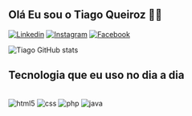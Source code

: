 ## Olá Eu sou o Tiago Queiroz 👋🏽
[![Linkedin](https://img.shields.io/badge/LinkedIn-0077B5?style=for-the-badge&logo=linkedin&logoColor=white)](https://www.linkedin.com/in/tiago-queiroz-7b00b7200/)
[![Instagram](https://img.shields.io/badge/Instagram-E4405F?style=for-the-badge&logo=instagram&logoColor=white)](https://www.instagram.com/tiagoofc1/)
[![ Facebook](https://img.shields.io/badge/Facebook-1877F2?style=for-the-badge&logo=facebook&logoColor=white)](https://www.facebook.com/profile.php?id=100005136661859)

![Tiago GitHub stats](https://github-readme-stats.vercel.app/api?username=tiagoqueiroz15&show_icons=true&theme=radical)

## Tecnologia que eu uso no dia a dia

<div style="display: inline_block"><br>
<img aling="center" alt="html5" src="https://img.shields.io/badge/HTML5-E34F26?style=for-the-badge&logo=html5&logoColor=white" >
<img aling="center" alt="css" src="https://img.shields.io/badge/CSS3-1572B6?style=for-the-badge&logo=css3&logoColor=white" >
<img aling="center" alt="php" src="https://img.shields.io/badge/PHP-777BB4?style=for-the-badge&logo=php&logoColor=white" >
<img aling="center" alt="java" src="https://img.shields.io/badge/Java-ED8B00?style=for-the-badge&logo=openjdk&logoColor=white" >

</div>
